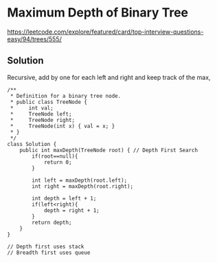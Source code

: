 # Maximum Depth of Binary Tree
https://leetcode.com/explore/featured/card/top-interview-questions-easy/94/trees/555/
## Solution
Recursive, add by one for each left and right and keep track of the max, 


```
/**
 * Definition for a binary tree node.
 * public class TreeNode {
 *     int val;
 *     TreeNode left;
 *     TreeNode right;
 *     TreeNode(int x) { val = x; }
 * }
 */
class Solution {
    public int maxDepth(TreeNode root) { // Depth First Search
        if(root==null){
            return 0;
        }
        
        int left = maxDepth(root.left);
        int right = maxDepth(root.right);
        
        int depth = left + 1;
        if(left<right){
            depth = right + 1;
        }
        return depth;
    }
}

// Depth first uses stack
// Breadth first uses queue

```
